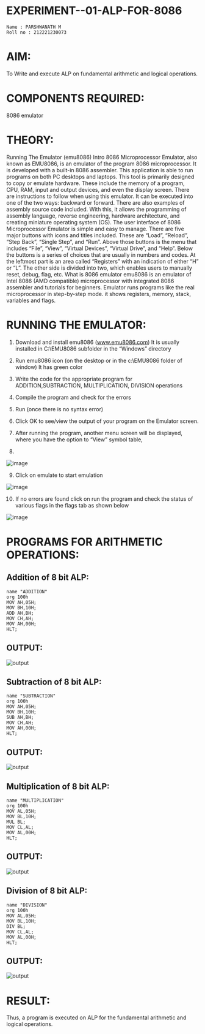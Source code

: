 # EXPERIMENT--01-ALP-FOR-8086
```
Name : PARSHWANATH M
Roll no : 212221230073
```

# AIM:
To Write and execute ALP on fundamental arithmetic and logical operations.

# COMPONENTS REQUIRED:
8086  emulator

# THEORY:

Running The Emulator (emu8086) Intro 8086 Microprocessor Emulator, also known as EMU8086, is an emulator of the program 8086 microprocessor. It is developed with a built-in 8086 assembler. This application is able to run programs on both PC desktops and laptops. This tool is primarily designed to copy or emulate hardware. These include the memory of a program, CPU, RAM, input and output devices, and even the display screen. There are instructions to follow when using this emulator. It can be executed into one of the two ways: backward or forward. There are also examples of assembly source code included. With this, it allows the programming of assembly language, reverse engineering, hardware architecture, and creating miniature operating system (OS). The user interface of 8086 Microprocessor Emulator is simple and easy to manage. There are five major buttons with icons and titles included. These are “Load”, “Reload”, “Step Back”, “Single Step”, and “Run”. Above those buttons is the menu that includes “File”, “View”, “Virtual Devices”, “Virtual Drive”, and “Help”. Below the buttons is a series of choices that are usually in numbers and codes. At the leftmost part is an area called “Registers” with an indication of either “H” or “L”. The other side is divided into two, which enables users to manually reset, debug, flag, etc. What is 8086 emulator emu8086 is an emulator of Intel 8086 (AMD compatible) microprocessor with integrated 8086 assembler and tutorials for beginners. Emulator runs programs like the real microprocessor in step-by-step mode. it shows registers, memory, stack, variables and flags.


# RUNNING THE EMULATOR:

1. Download and install emu8086 (www.emu8086.com) It is usually installed in C:\EMU8086 subfolder in the “Windows” directory
2. Run  emu8086 icon (on the desktop or in the c:\EMU8086 folder of window) It has green color 
 
3. Write the code for the appropriate program for ADDITION,SUBTRACTION, MULTIPLICATION,  DIVISION operations 

4. Compile the program and check for the errors 
5. Run (once there is no syntax error) 
6. Click OK to see/view the output of your program on the Emulator screen. 
7. After running the program, another menu screen will be displayed, where you have the option to “View” symbol table,
8. 
![image](https://user-images.githubusercontent.com/36288975/189273263-d65baae9-4b8f-4723-afb3-c0ffa4052b04.png)

9. Click on emulate to start emulation 

![image](https://user-images.githubusercontent.com/36288975/189273273-9bb36ec1-e2e8-4892-8d35-37707332bfdc.png)

10.	If no errors are found click on run the program and check the status of various flags in the flags tab as shown below 

![image](https://user-images.githubusercontent.com/36288975/189273277-113a2a33-4a40-4ff8-95a5-ecd3a1f504fe.png)

# PROGRAMS FOR ARITHMETIC OPERATIONS:

## Addition of 8 bit ALP:
```
name "ADDITION"
org 100h
MOV AH,05H;
MOV BH,10H;
ADD AH,BH;
MOV CH,AH;
MOV AH,00H;
HLT;
```

## OUTPUT:
![output](add.png)  
 
## Subtraction of 8 bit ALP:
```
name "SUBTRACTION"
org 100h
MOV AH,05H;
MOV BH,10H;
SUB AH,BH;
MOV CH,AH;
MOV AH,00H;
HLT;
```

## OUTPUT:
![output](sub.png)

## Multiplication of 8 bit ALP:
```
name "MULTIPLICATION"
org 100h
MOV AL,05H;
MOV BL,10H;
MUL BL;
MOV CL,AL;
MOV AL,00H;
HLT;
```

## OUTPUT:
![output](multi.png)

## Division of 8 bit ALP:
```
name "DIVISION"
org 100h
MOV AL,05H;
MOV BL,10H;
DIV BL;
MOV CL,AL;
MOV AL,00H;
HLT;
``` 

## OUTPUT:
![output](div.png)  

# RESULT:

Thus, a program is executed on ALP for the fundamental arithmetic and logical operations.
 








